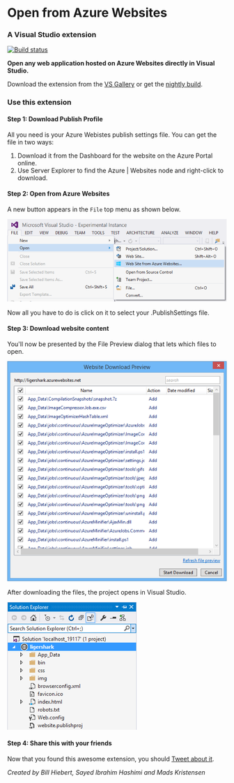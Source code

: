 # Open from Azure Websites
### A Visual Studio extension

[![Build status](https://ci.appveyor.com/api/projects/status/1ixd3k8bjt092h8l?svg=true)](https://ci.appveyor.com/project/sayedihashimi/openfromportal)

__Open any web application hosted on Azure Websites directly in Visual Studio.__

Download the extension from the
[VS Gallery](https://visualstudiogallery.msdn.microsoft.com/60d414b1-4ead-4fde-9359-588aa126cd6c)
or get the
[nightly build](https://ci.appveyor.com/project/sayedihashimi/openfromportal/build/artifacts).

### Use this extension

#### Step 1: Download Publish Profile

All you need is your Azure Webistes publish settings file. You can get the file in two ways:

1. Download it from the Dashboard for the website on the Azure Portal online.
2. Use Server Explorer to find the Azure | Websites node and right-click to download.

#### Step 2: Open from Azure Websites

A new button appears in the `File` top menu as shown below.

![File Open](https://raw.githubusercontent.com/ligershark/OpenFromPortal/master/img/FileOpen.png)

Now all you have to do is click on it to select your .PublishSettings file.

#### Step 3: Download website content

You'll now be presented by the File Preview dialog that lets which files to open.

![Download files preview](https://raw.githubusercontent.com/ligershark/OpenFromPortal/master/img/PreviewDialog.png)

After downloading the files, the project opens in Visual Studio.

![Solution Explorer](https://raw.githubusercontent.com/ligershark/OpenFromPortal/master/img/SolutionExplorer.png)

#### Step 4: Share this with your friends

Now that you found this awesome extension, you should [Tweet about it](https://twitter.com/share?url=https%3a%2f%2fvisualstudiogallery.msdn.microsoft.com%2f60d414b1-4ead-4fde-9359-588aa126cd6c&text=Easiest+way+to+open+your+Azure+Websites+directly+in+Visual+Studio.+%23LigerShark).


*Created by Bill Hiebert, Sayed Ibrahim Hashimi and Mads Kristensen*